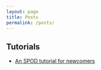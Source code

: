 ```yaml
---
layout: page
title: Posts
permalink: /posts/
---
```

## Tutorials
- [An SPOD tutorial for newcomers](posts/SPOD_tutorial.md)
